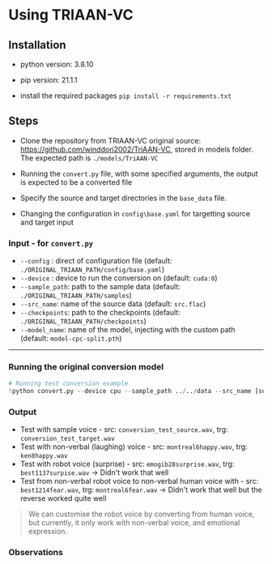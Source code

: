 # Using TRIAAN-VC

## Installation

- python version: 3.8.10
- pip version: 21.1.1

- install the required packages
  `pip install -r requirements.txt`

## Steps

- Clone the repository from TRIAAN-VC original source: https://github.com/winddori2002/TriAAN-VC, stored in models folder.
  The expected path is `./models/TriAAN-VC`

- Running the `convert.py` file, with some specified arguments, the output is expected to be a converted file

- Specify the source and target directories in the `base_data` file.
- Changing the configuration in `config\base.yaml` for targetting source and target input

### Input - for `convert.py`

- `--config` : direct of configuration file (default: `./ORIGINAL_TRIAAN_PATH/config/base.yaml`)
- `--device` : device to run the conversion on (default: `cuda:0`)
- `--sample_path`: path to the sample data (default: `./ORIGINAL_TRIAAN_PATH/samples`)
- `--src_name`: name of the source data (default: `src.flac`)
- `--checkpoints`: path to the checkpoints (default: `./ORIGINAL_TRIAAN_PATH/checkpoints`)
- `--model_name`: name of the model, injecting with the custom path (default: `model-cpc-split.pth`)

---

### Running the original conversion model

```python
# Running test conversion example
!python convert.py --device cpu --sample_path ../../data --src_name [source_file_name] --trg_name [target_file_name] --checkpoint ./checkpoints
```

### Output

- Test with sample voice - src: `conversion_test_source.wav`, trg: `conversion_test_target.wav`
- Test with non-verbal (laughing) voice - src: `montreal6happy.wav`, trg: `ken8happy.wav`
- Test with robot voice (surprise) - src: `emogib28surprise.wav`, trg: `best1137surpise.wav` -> Didn't work that well
- Test from non-verbal robot voice to non-verbal human voice with - src: `best1214fear.wav`, trg: `montreal6fear.wav` -> Didn't work that well but the reverse worked quite well

> We can customise the robot voice by converting from human voice, but currently, it only work with non-verbal voice, and emotional expression.

### Observations
